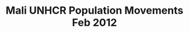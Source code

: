 ---
title: Mali UNHCR Population Movements Feb 2012
categories: 
    - data
geography: mali
partner: unhcr
cat: operations
year: 2012
layer: unhcr.situation_map_mali_24
api:
embed:
source: <a href="http://unhcr.org">UNHCR</a>
license: Public Domain
updated: 3/28/2012
description: This layer depicts armed conflict and population movements within Mali. Data obtained from the UN High Commissioner for Refugees's (UNHCR) [Mali Operation Information Sharing Portal](http://data.unhcr.org/MaliSituation/).
downloads:
    - type: shapefile
      link: 
    - type: sqlite
      link: 
---